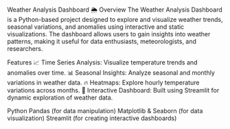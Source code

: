 Weather Analysis Dashboard 🌦️
Overview
The Weather Analysis Dashboard is a Python-based project designed to explore and visualize weather trends, seasonal variations, and anomalies using interactive and static visualizations. The dashboard allows users to gain insights into weather patterns, making it useful for data enthusiasts, meteorologists, and researchers.

Features
📈 Time Series Analysis: Visualize temperature trends and anomalies over time.
📊 Seasonal Insights: Analyze seasonal and monthly variations in weather data.
🔥 Heatmaps: Explore hourly temperature variations across months.
🤝 Interactive Dashboard: Built using Streamlit for dynamic exploration of weather data.

Python
Pandas (for data manipulation)
Matplotlib & Seaborn (for data visualization)
Streamlit (for creating interactive dashboards)
